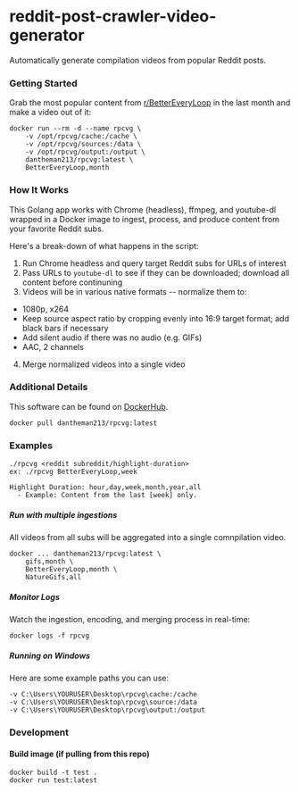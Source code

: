 # reddit-post-crawler-video-generator

Automatically generate compilation videos from popular Reddit posts.

### Getting Started

Grab the most popular content from [r/BetterEveryLoop](https://www.reddit.com/r/BetterEveryLoop/top/?t=month) in the last month and make a video out of it:

```
docker run --rm -d --name rpcvg \
    -v /opt/rpcvg/cache:/cache \
    -v /opt/rpcvg/sources:/data \
    -v /opt/rpcvg/output:/output \
    dantheman213/rpcvg:latest \
    BetterEveryLoop,month
```

### How It Works

This Golang app works with Chrome (headless), ffmpeg, and youtube-dl wrapped in a Docker image to ingest, process, and produce content from your favorite Reddit subs.

Here's a break-down of what happens in the script:

1. Run Chrome headless and query target Reddit subs for URLs of interest
2. Pass URLs to `youtube-dl` to see if they can be downloaded; download all content before continuning
3. Videos will be in various native formats -- normalize them to:
  - 1080p, x264
  - Keep source aspect ratio by cropping evenly into 16:9 target format; add black bars if necessary
  - Add silent audio if there was no audio (e.g. GIFs)
  - AAC, 2 channels
4. Merge normalized videos into a single video

### Additional Details

This software can be found on [DockerHub](https://hub.docker.com/r/dantheman213/rpcvg).

```
docker pull dantheman213/rpcvg:latest
```

### Examples

```
./rpcvg <reddit subreddit/highlight-duration>
ex: ./rpcvg BetterEveryLoop,week

Highlight Duration: hour,day,week,month,year,all
  - Example: Content from the last [week] only.
```

##### Run with multiple ingestions

All videos from all subs will be aggregated into a single comnpilation video.

```
docker ... dantheman213/rpcvg:latest \
    gifs,month \
    BetterEveryLoop,month \
    NatureGifs,all
```

##### Monitor Logs

Watch the ingestion, encoding, and merging process in real-time:

```
docker logs -f rpcvg
```

##### Running on Windows

Here are some example paths you can use:

```
-v C:\Users\YOURUSER\Desktop\rpcvg\cache:/cache
-v C:\Users\YOURUSER\Desktop\rpcvg\source:/data
-v C:\Users\YOURUSER\Desktop\rpcvg\output:/output
```

### Development

#### Build image (if pulling from this repo)

``` 
docker build -t test .
docker run test:latest
```
